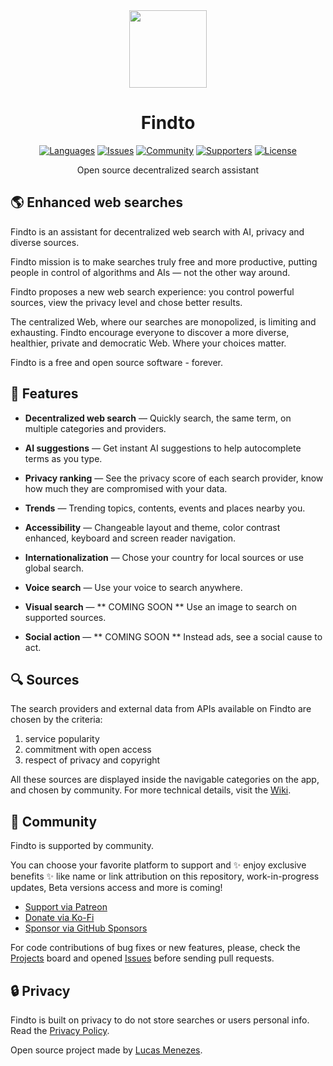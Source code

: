 <div align="center">
<a href="https://findto.app/?utm_source=findto_repo">
<img height="124" src="https://raw.githubusercontent.com/lucasm/findto/dev/public/favicon.svg">
</a>
</div>

<h1 align="center">
Findto
</h1>

<p align="center">
<a href="https://findto.app" target="_blank"><img alt="Languages" src="https://img.shields.io/badge/languages available -2-ffdb56"></a>
<a href="https://github.com/lucasm/findto/issues" target="_blank"><img alt="Issues" src="https://img.shields.io/github/issues/lucasm/findto?color=ff5c5c"></a>
<a href="https://discord.gg/gEDm5MU6pq" target="_blank"><img alt="Community" src="https://img.shields.io/discord/866829154032812073?color=bc86ff&label=community"></a>
<a href="https://patreon.com/lucasm" target="_blank"><img alt="Supporters" src="https://img.shields.io/badge/supporters -1-1491de"></a>
<a href="https://github.com/lucasm/findto/blob/master/LICENSE.md" target="_blank"><img alt="License" src="https://img.shields.io/github/license/lucasm/findto?color=37bf5d"></a>
</p>

<p align="center">
Open source decentralized search assistant<br>
</p>

## 🌎 Enhanced web searches

Findto is an assistant for decentralized web search with AI, privacy and diverse sources.

Findto mission is to make searches truly free and more productive, putting people in control of algorithms and AIs — not the other way around.

Findto proposes a new web search experience: you control powerful sources, view the privacy level and chose better results.

The centralized Web, where our searches are monopolized, is limiting and exhausting. Findto encourage everyone to discover a more diverse, healthier, private and democratic Web. Where your choices matter.

Findto is a free and open source software - forever.

## 🌈 Features

- **Decentralized web search** — Quickly search, the same term, on multiple categories and providers.

- **AI suggestions** — Get instant AI suggestions to help autocomplete terms as you type.

- **Privacy ranking** — See the privacy score of each search provider, know how much they are compromised with your data.

- **Trends** — Trending topics, contents, events and places nearby you.

- **Accessibility** — Changeable layout and theme, color contrast enhanced, keyboard and screen reader navigation.

- **Internationalization** — Chose your country for local sources or use global search.

- **Voice search** — Use your voice to search anywhere.

- **Visual search** — ** COMING SOON ** Use an image to search on supported sources.

- **Social action** — ** COMING SOON ** Instead ads, see a social cause to act.

## 🔍 Sources

The search providers and external data from APIs available on Findto are chosen by the criteria:

1. service popularity
1. commitment with open access
1. respect of privacy and copyright

All these sources are displayed inside the navigable categories on the app, and chosen by community. For more technical details, visit the [Wiki](https://github.com/lucasm/findto/wiki).

## 💖 Community

Findto is supported by community.

You can choose your favorite platform to support and ✨ enjoy exclusive benefits ✨ like name or link attribution on this repository, work-in-progress updates, Beta versions access and more is coming!

- [Support via Patreon](https://patreon.com/findto)
- [Donate via Ko-Fi](https://ko-fi.com/findto)
- [Sponsor via GitHub Sponsors](https://github.com/sponsors/lucasm)

For code contributions of bug fixes or new features, please, check the [Projects](https://github.com/lucasm/findto/projects) board and opened [Issues](https://github.com/lucasm/findto/issues) before sending pull requests.

## 🔒 Privacy

Findto is built on privacy to do not store searches or users personal info. Read the [Privacy Policy](https://findto.app/privacy).

Open source project made by [Lucas Menezes](https://lucasm.dev/?utm_source=findto_app).

